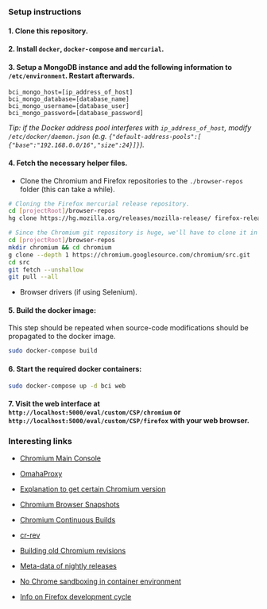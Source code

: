 ### Setup instructions

#### 1. Clone this repository.


#### 2. Install `docker`, `docker-compose` and `mercurial`.


#### 3. Setup a MongoDB instance and add the following information to `/etc/environment`. Restart afterwards.

```
bci_mongo_host=[ip_address_of_host]
bci_mongo_database=[database_name]
bci_mongo_username=[database_user]
bci_mongo_password=[database_password]
```

*Tip: if the Docker address pool interferes with `ip_address_of_host`, modify `/etc/docker/daemon.json` (e.g. `{"default-address-pools":[
{"base":"192.168.0.0/16","size":24}]}`).*


#### 4. Fetch the necessary helper files.

* Clone the Chromium and Firefox repositories to the `./browser-repos` folder (this can take a while).

```bash
# Cloning the Firefox mercurial release repository.
cd [projectRoot]/browser-repos
hg clone https://hg.mozilla.org/releases/mozilla-release/ firefox-release

# Since the Chromium git repository is huge, we'll have to clone it in multiple steps [source: https://stackoverflow.com/a/22317479/3366464].
cd [projectRoot]/browser-repos
mkdir chromium && cd chromium
g clone --depth 1 https://chromium.googlesource.com/chromium/src.git
cd src
git fetch --unshallow
git pull --all
```

* Browser drivers (if using Selenium).


#### 5. Build the docker image:

This step should be repeated when source-code modifications should be propagated to the docker image.

```bash
sudo docker-compose build
```


#### 6. Start the required docker containers:

```bash
sudo docker-compose up -d bci web
```


#### 7. Visit the web interface at `http://localhost:5000/eval/custom/CSP/chromium` or `http://localhost:5000/eval/custom/CSP/firefox` with your web browser.


### Interesting links

* [Chromium Main Console](https://ci.chromium.org/p/chromium/g/main/console)
* [OmahaProxy](https://omahaproxy.appspot.com/)
* [Explanation to get certain Chromium version](https://www.chromium.org/getting-involved/download-chromium)
* [Chromium Browser Snapshots](https://commondatastorage.googleapis.com/chromium-browser-snapshots/index.html)
* [Chromium Continuous Builds](https://commondatastorage.googleapis.com/chromium-browser-continuous/index.html)
* [cr-rev](https://cr-rev.appspot.com/)
* [Building old Chromium revisions](https://chromium.googlesource.com/chromium/src.git/+/master/docs/building_old_revisions.md)
* [Meta-data of nightly releases](https://hg.mozilla.org/mozilla-central/json-firefoxreleases)
* [No Chrome sandboxing in container environment](https://stackoverflow.com/questions/59087200/google-chrome-failed-to-move-to-new-namespace)

* [Info on Firefox development cycle](https://mozilla.github.io/process-releases/draft/development_overview/)